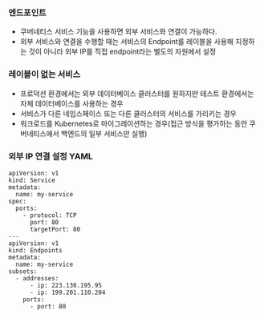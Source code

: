 ### 엔드포인트
 - 쿠버네티스 서비스 기능을 사용하면 외부 서비스와 연결이 가능하다.
 - 외부 서비스와 연결을 수행할 때는 서비스의 Endpoint를 레이블을 사용해 지정하는 것이 아니라 외부 IP를 직접 endpoint라는 별도의 자원에서 설정


### 레이블이 없는 서비스
 - 프로덕션 환경에서는 외부 데이터베이스 클러스터를 원하지만 테스트 환경에서는 자체 데이터베이스를 사용하는 경우
 - 서비스가 다른 네임스페이스 또는 다른 클러스터의 서비스를 가리키는 경우
 - 워크로드를 Kubernetes로 마이그레이션하는 경우(접근 방식을 평가하는 동안 쿠버네티스에서 백엔드의 일부 서비스만 실행)


### 외부 IP 연결 설정 YAML

```
apiVersion: v1
kind: Service
metadata:
  name: my-service
spec:
  ports:
    - protocol: TCP
      port: 80
      targetPort: 80
---
apiVersion: v1
kind: Endpoints
metadata:
  name: my-service
subsets:
  - addresses:
      - ip: 223.130.195.95
      - ip: 199.201.110.204
    ports:
      - port: 80

```
